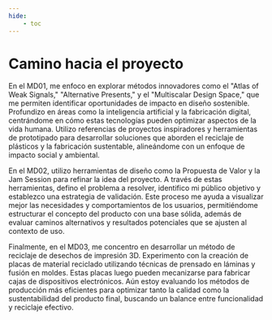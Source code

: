 ```yaml
---
hide:
    - toc
---
```


# Camino hacia el proyecto

En el MD01, me enfoco en explorar métodos innovadores como el "Atlas of Weak Signals," "Alternative Presents," y el "Multiscalar Design Space," que me permiten identificar oportunidades de impacto en diseño sostenible. Profundizo en áreas como la inteligencia artificial y la fabricación digital, centrándome en cómo estas tecnologías pueden optimizar aspectos de la vida humana. Utilizo referencias de proyectos inspiradores y herramientas de prototipado para desarrollar soluciones que aborden el reciclaje de plásticos y la fabricación sustentable, alineándome con un enfoque de impacto social y ambiental.

En el MD02, utilizo herramientas de diseño como la Propuesta de Valor y la Jam Session para refinar la idea del proyecto. A través de estas herramientas, defino el problema a resolver, identifico mi público objetivo y establezco una estrategia de validación. Este proceso me ayuda a visualizar mejor las necesidades y comportamientos de los usuarios, permitiéndome estructurar el concepto del producto con una base sólida, además de evaluar caminos alternativos y resultados potenciales que se ajusten al contexto de uso.

Finalmente, en el MD03, me concentro en desarrollar un método de reciclaje de desechos de impresión 3D. Experimento con la creación de placas de material reciclado utilizando técnicas de prensado en láminas y fusión en moldes. Estas placas luego pueden mecanizarse para fabricar cajas de dispositivos electrónicos. Aún estoy evaluando los métodos de producción más eficientes para optimizar tanto la calidad como la sustentabilidad del producto final, buscando un balance entre funcionalidad y reciclaje efectivo.
